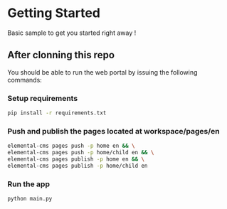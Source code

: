 # Getting Started

Basic sample to get you started right away !

## After clonning this repo

You should be able to run the web portal by issuing the following commands:

### Setup requirements

```bash
pip install -r requirements.txt
```

### Push and publish the pages located at workspace/pages/en

```bash
elemental-cms pages push -p home en && \
elemental-cms pages push -p home/child en && \
elemental-cms pages publish -p home en && \
elemental-cms pages publish -p home/child en
```

### Run the app

```bash
python main.py
```
